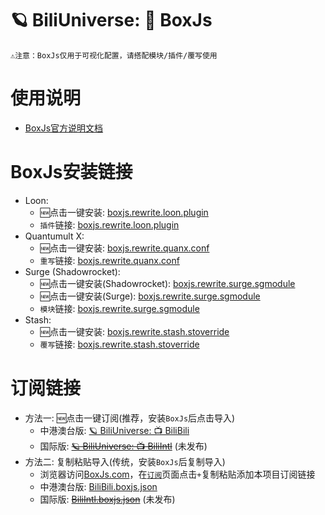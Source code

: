 # 🪐 BiliUniverse: 🧰 BoxJs
```
⚠️注意：BoxJs仅用于可视化配置，请搭配模块/插件/覆写使用
```
# 使用说明
  * [BoxJs官方说明文档](https://chavyleung.gitbook.io/boxjs/)

# BoxJs安装链接
  * Loon: 
    * 🆕点击一键安装: [boxjs.rewrite.loon.plugin](https://api.boxjs.app/loon-install "🧰 BoxJs") 
    * `插件`链接: [boxjs.rewrite.loon.plugin](https://github.com/chavyleung/scripts/raw/master/box/rewrite/boxjs.rewrite.loon.plugin "🧰 BoxJs")
  * Quantumult X: 
    * 🆕点击一键安装: [boxjs.rewrite.quanx.conf](https://api.boxjs.app/quanx-install "🧰 BoxJs")
    * `重写`链接: [boxjs.rewrite.quanx.conf](https://github.com/chavyleung/scripts/raw/master/box/rewrite/boxjs.rewrite.quanx.conf "🧰 BoxJs")
  * Surge (Shadowrocket): 
    * 🆕点击一键安装(Shadowrocket): [boxjs.rewrite.surge.sgmodule](http://api.boxjs.app/shadowrocket-install "🧰 BoxJs")
    * 🆕点击一键安装(Surge): [boxjs.rewrite.surge.sgmodule](https://api.boxjs.app/surge-install "🧰 BoxJs")
    * `模块`链接: [boxjs.rewrite.surge.sgmodule](https://github.com/chavyleung/scripts/raw/master/box/rewrite/boxjs.rewrite.surge.sgmodule "🧰 BoxJs")
  * Stash: 
    * 🆕点击一键安装: [boxjs.rewrite.stash.stoverride](https://link.stash.ws/install-override/github.com/chavyleung/scripts/raw/master/box/rewrite/boxjs.rewrite.stash.stoverride "🧰 BoxJs")
    * `覆写`链接: [boxjs.rewrite.stash.stoverride](https://github.com/chavyleung/scripts/raw/master/box/rewrite/boxjs.rewrite.stash.stoverride "🧰 BoxJs")

# 订阅链接
  * 方法一: 🆕点击一键订阅(推荐，安装`BoxJs`后点击导入)
    * 中港澳台版: [🪐 BiliUniverse: 📺 BiliBili](http://boxjs.com/#/sub/add/https%3A%2F%2Fgithub.com%2FBiliUniverse%2FBoxJs%2Fraw%2Fmain%2FBiliBili.boxjs.json "🪐 BiliUniverse: 📺 BiliBili")
    * 国际版: ~~[🪐 BiliUniverse: 📺 BiliIntl](http://boxjs.com/#/sub/add/https%3A%2F%2Fgithub.com%2FBiliUniverse%2FBoxJs%2Fraw%2Fmain%2FBiliBili.boxjs.json "🪐 BiliUniverse: 📺 BiliIntl")~~ (未发布)
  * 方法二: 复制粘贴导入(传统，安装`BoxJs`后复制导入)
    * 浏览器访问[BoxJs.com](http://boxjs.com)，在[`订阅`](http://boxjs.com/#/sub)页面点击`+`复制粘贴添加本项目订阅链接
    * 中港澳台版: [BiliBili.boxjs.json](https://github.com/BiliUniverse/BoxJs/raw/main/BiliBili.boxjs.json "🪐 BiliUniverse: 📺 BiliBili")
    * 国际版: ~~[BiliIntl.boxjs.json](https://github.com/BiliUniverse/BoxJs/raw/main/BiliIntl.boxjs.json "🪐 BiliUniverse: 📺 BiliIntl")~~ (未发布)

